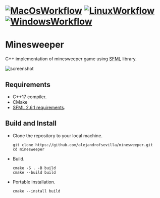 # [![MacOsWorkflow](https://github.com/alejandrofsevilla/minesweeper/actions/workflows/MacOs.yml/badge.svg)](https://github.com/alejandrofsevilla/minesweeper/actions/workflows/MacOs.yml) [![LinuxWorkflow](https://github.com/alejandrofsevilla/minesweeper/actions/workflows/Linux.yml/badge.svg)](https://github.com/alejandrofsevilla/minesweeper/actions/workflows/Linux.yml) [![WindowsWorkflow](https://github.com/alejandrofsevilla/minesweeper/actions/workflows/Windows.yml/badge.svg)](https://github.com/alejandrofsevilla/minesweeper/actions/workflows/Windows.yml)

# Minesweeper
C++ implementation of minesweeper game using [SFML](https://www.sfml-dev.org/) library.

![screenshot](https://github.com/user-attachments/assets/39318ced-178d-4d12-9573-9ae305ee7e04)

## Requirements
* C++17 compiler.
* CMake
* [SFML 2.6.1 requirements](https://www.sfml-dev.org/tutorials/2.6/start-cmake.php#requirements). 

## Build and Install
- Clone the repository to your local machine.
   ```terminal
   git clone https://github.com/alejandrofsevilla/minesweeper.git
   cd minesweeper
   ```
- Build.
   ```terminal
   cmake -S . -B build
   cmake --build build
   ```
- Portable installation.
   ```terminal
   cmake --install build
   ```
